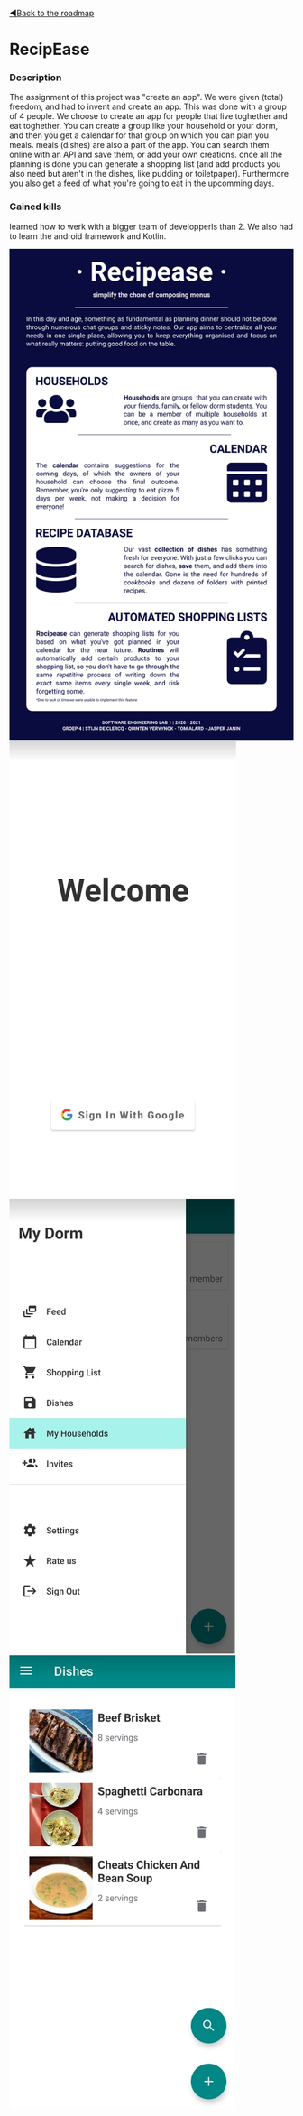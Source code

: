 [◀️Back to the roadmap](../roadmap.md#2020)
# RecipEase
### Description
The assignment of this project was "create an app". We were given (total) freedom, and had to invent and create an app. This was done with a group of 4 people. We choose to create an app for people that live toghether and eat toghether. You can create a group like your household or your dorm, and then you get a calendar for that group on which you can plan you meals. meals (dishes) are also a part of the app. You can search them online with an API and save them, or add your own creations. once all the planning is done you can generate a shopping list (and add products you also need but aren't in the dishes, like pudding or toiletpaper). Furthermore you also get a feed of what you're going to eat in the upcomming days. 
### Gained kills
learned how to werk with a bigger team of developperls than 2. We also had to learn the android framework and Kotlin.


![infographic](recipease_fig_infographic.png)
![Login](recipease_fig_login.png)
![Sidepanel](recipease_fig_sidepanel.png)
![Dishes](recipease_fig_dishes.png)
